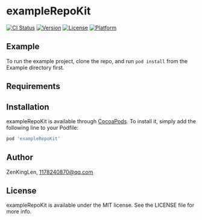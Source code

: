 # exampleRepoKit

[![CI Status](https://img.shields.io/travis/ZenKingLen/exampleRepoKit.svg?style=flat)](https://travis-ci.org/ZenKingLen/exampleRepoKit)
[![Version](https://img.shields.io/cocoapods/v/exampleRepoKit.svg?style=flat)](https://cocoapods.org/pods/exampleRepoKit)
[![License](https://img.shields.io/cocoapods/l/exampleRepoKit.svg?style=flat)](https://cocoapods.org/pods/exampleRepoKit)
[![Platform](https://img.shields.io/cocoapods/p/exampleRepoKit.svg?style=flat)](https://cocoapods.org/pods/exampleRepoKit)

## Example

To run the example project, clone the repo, and run `pod install` from the Example directory first.

## Requirements

## Installation

exampleRepoKit is available through [CocoaPods](https://cocoapods.org). To install
it, simply add the following line to your Podfile:

```ruby
pod 'exampleRepoKit'
```

## Author

ZenKingLen, 1178240870@qq.com

## License

exampleRepoKit is available under the MIT license. See the LICENSE file for more info.
